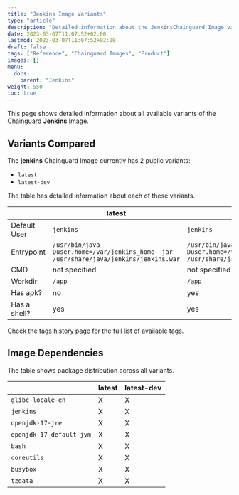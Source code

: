 ```yaml
---
title: "Jenkins Image Variants"
type: "article"
description: "Detailed information about the JenkinsChainguard Image variants"
date: 2023-03-07T11:07:52+02:00
lastmod: 2023-03-07T11:07:52+02:00
draft: false
tags: ["Reference", "Chainguard Images", "Product"]
images: []
menu:
  docs:
    parent: "Jenkins"
weight: 550
toc: true
---
```


This page shows detailed information about all available variants of the Chainguard **Jenkins** Image.

## Variants Compared
The **jenkins** Chainguard Image currently has 2 public variants: 

- `latest`
- `latest-dev`

The table has detailed information about each of these variants.

|              | latest                                                                                 | latest-dev                                                                             |
|--------------|----------------------------------------------------------------------------------------|----------------------------------------------------------------------------------------|
| Default User | `jenkins`                                                                              | `jenkins`                                                                              |
| Entrypoint   | `/usr/bin/java -Duser.home=/var/jenkins_home -jar /usr/share/java/jenkins/jenkins.war` | `/usr/bin/java -Duser.home=/var/jenkins_home -jar /usr/share/java/jenkins/jenkins.war` |
| CMD          | not specified                                                                          | not specified                                                                          |
| Workdir      | `/app`                                                                                 | `/app`                                                                                 |
| Has apk?     | no                                                                                     | yes                                                                                    |
| Has a shell? | yes                                                                                    | yes                                                                                    |

Check the [tags history page](/chainguard/chainguard-images/reference/jenkins/tags_history/) for the full list of available tags.
## Image Dependencies
The table shows package distribution across all variants.

|                          | latest | latest-dev |
|--------------------------|--------|------------|
| `glibc-locale-en`        | X      | X          |
| `jenkins`                | X      | X          |
| `openjdk-17-jre`         | X      | X          |
| `openjdk-17-default-jvm` | X      | X          |
| `bash`                   | X      | X          |
| `coreutils`              | X      | X          |
| `busybox`                | X      | X          |
| `tzdata`                 | X      | X          |
